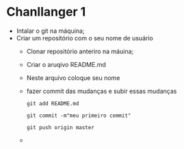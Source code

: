 # Chanllanger 1

 - Intalar o git na máquina;
 - Criar um repositório com o seu nome de usuário 
    - Clonar repositório anteriro na máuina;
    - Criar o aruqivo README.md
    - Neste arquivo coloque seu nome
    - fazer commit das mudanças e subir essas mudanças

        ```git add README.md``` 

        ```git commit -m"meu primeiro commit"``` 

        ```git push origin master``` 
    - 